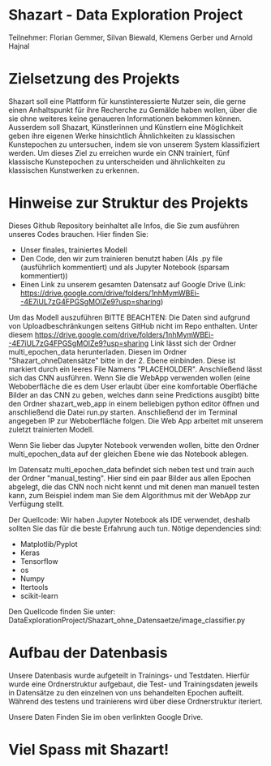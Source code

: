 # Shazart - Data Exploration Project
Teilnehmer: Florian Gemmer, Silvan Biewald, Klemens Gerber und Arnold Hajnal

# Zielsetzung des Projekts
Shazart soll eine Plattform für kunstinteressierte Nutzer sein, die gerne einen Anhaltspunkt für ihre Recherche zu Gemälde haben wollen, über die sie ohne weiteres keine genaueren Informationen bekommen können. Ausserdem soll Shazart, Künstlerinnen und Künstlern eine Möglichkeit geben ihre eigenen Werke hinsichtlich Ähnlichkeiten zu klassischen Kunstepochen zu untersuchen, indem sie von unserem System klassifiziert werden. Um dieses Ziel zu erreichen wurde ein CNN trainiert, fünf klassische Kunstepochen zu unterscheiden und ähnlichkeiten zu klassischen Kunstwerken zu erkennen.

# Hinweise zur Struktur des Projekts

Dieses Github Repository beinhaltet alle Infos, die Sie zum ausführen unseres Codes brauchen. 
Hier finden Sie:
  - Unser finales, trainiertes Modell
  - Den Code, den wir zum trainieren benutzt haben (Als .py file (ausführlich kommentiert) und als Jupyter Notebook (sparsam kommentiert))
  - Einen Link zu unserem gesamten Datensatz auf Google Drive (Link: https://drive.google.com/drive/folders/1nhMymWBEi--4E7iUL7zG4FPGSgMOlZe9?usp=sharing)

Um das Modell auszuführen BITTE BEACHTEN: Die Daten sind aufgrund von Uploadbeschränkungen seitens GitHub nicht im Repo enthalten. Unter diesem https://drive.google.com/drive/folders/1nhMymWBEi--4E7iUL7zG4FPGSgMOlZe9?usp=sharing Link lässt sich der Ordner multi_epochen_data herunterladen. Diesen im Ordner "Shazart_ohneDatensätze" bitte in der 2. Ebene einbinden. Diese ist markiert durch ein leeres File Namens "PLACEHOLDER". Anschließend lässt sich das CNN ausführen.
Wenn Sie die WebApp verwenden wollen (eine Weboberfläche die es dem User erlaubt über eine komfortable Oberfläche Bilder an das CNN zu geben, welches dann seine Predictions ausgibt) bitte den Ordner shazart_web_app in einem beliebigen python editor öffnen und anschließend die Datei run.py starten. Anschließend der im Terminal angegeben IP zur Weboberfläche folgen. Die Web App arbeitet mit unserem zuletzt trainierten Modell.

Wenn Sie lieber das Jupyter Notebook verwenden wollen, bitte den Ordner multi_epochen_data auf der gleichen Ebene wie das Notebook ablegen.

Im Datensatz multi_epochen_data befindet sich neben test und train auch der Ordner "manual_testing". Hier sind ein paar Bilder aus allen Epochen abgelegt, die das CNN noch nicht kennt und mit denen man manuell testen kann, zum Beispiel indem man Sie dem Algorithmus mit der WebApp zur Verfügung stellt.

Der Quellcode:
Wir haben Jupyter Notebook als IDE verwendet, deshalb sollten Sie das für die beste Erfahrung auch tun. 
Nötige dependencies sind:
  - Matplotlib/Pyplot
  - Keras
  - Tensorflow
  - os
  - Numpy
  - Itertools
  - scikit-learn
  
  Den Quellcode finden Sie unter: DataExplorationProject/Shazart_ohne_Datensaetze/image_classifier.py
  
  # Aufbau der Datenbasis
  
  Unsere Datenbasis wurde aufgeteilt in Trainings- und Testdaten. Hierfür wurde eine Ordnerstruktur aufgebaut, die Test- und Trainingsdaten jeweils in
  Datensätze zu den einzelnen von uns behandelten Epochen aufteilt. Während des testens und trainierens wird über diese Ordnerstruktur iteriert. 
  
  Unsere Daten Finden Sie im oben verlinkten Google Drive.
  
  # Viel Spass mit Shazart!
  
